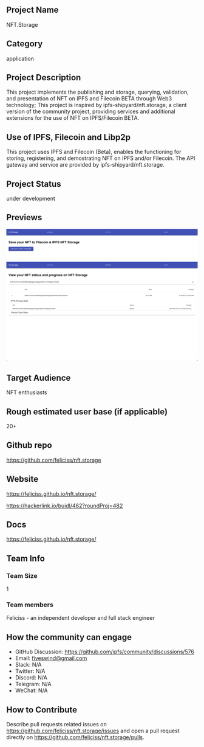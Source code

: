 ## Project Name <!-- Add your project name here with format "Project Name"-->

NFT.Storage

## Category

<!--developer tooling, application, wallet, infrastructure, etc-->

application

## Project Description

<!--Describe your project in a few sentences. -->

This project implements the publishing and storage, querying, validation, and presentation of NFT on IPFS and Filecoin BETA through Web3 technology; This project is inspired by ipfs-shipyard/nft.storage, a client version of the community project, providing services and additional extensions for the use of NFT on IPFS/Filecoin BETA.

## Use of IPFS, Filecoin and Libp2p

<!-- Describe how your project uses any or all of these technologies, and why. -->

This project uses IPFS and Filecoin (Beta), enables the functioning for storing, registering, and demostrating NFT on IPFS and/or Filecoin. The API gateway and service are provided by ipfs-shipyard/nft.storage.

## Project Status

<!--brainstorming, fundraising, under development, beta, shipped, etc-->

under development

## Previews

<!--Add some screenshots to give a preview of your product-->

![Homepage](https://raw.githubusercontent.com/feliciss/nft.storage/master/public/screenshot/homepage.png?token=AFOTU552KLSBZ4VSNB6ZR3TAZKUQQ)
![Status](https://raw.githubusercontent.com/feliciss/nft.storage/master/public/screenshot/status.png?token=AFOTU54Q2C64A53YY4B55RTAZKUS2)

## Target Audience

<!--Describe who will be your project's users-->

NFT enthusiasts

## Rough estimated user base (if applicable)

<!--How many users do you have right now?-->

20+

## Github repo

<!--Attach a link to your GitHub repo - open source is required - please make sure your repo has a license file and is licensed using MIT open source license! -->

<https://github.com/feliciss/nft.storage>

## Website

<!--Link your website if available-->

<https://feliciss.github.io/nft.storage/>

<!--If you're applying for a Next Step grant, add the URL to your hackathon submission here also-->

<https://hackerlink.io/buidl/482?roundProj=482>

## Docs

<!--Including a link to your project docs!-->

<https://feliciss.github.io/nft.storage/>

## Team Info

<!-- Introduce your amazing team - how many team members are working on this project and who are they?-->

### Team Size

1

### Team members

Feliciss - an independent developer and full stack engineer

## How the community can engage

- GitHub Discussion: <!--Start a discussion with the community here: https://github.com/ipfs/community/discussions/new and attach the link!--> <https://github.com/ipfs/community/discussions/576>
- Email: fiveswind@gmail.com
- Slack: N/A
- Twitter: N/A
- Discord: N/A
- Telegram: N/A
- WeChat: N/A

## How to Contribute

<!--How can the community contribute to your project?-->

Describe pull requests related issues on <https://github.com/feliciss/nft.storage/issues> and open a pull request directly on <https://github.com/feliciss/nft.storage/pulls>.
